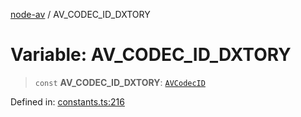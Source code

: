[node-av](../globals.md) / AV\_CODEC\_ID\_DXTORY

# Variable: AV\_CODEC\_ID\_DXTORY

> `const` **AV\_CODEC\_ID\_DXTORY**: [`AVCodecID`](../type-aliases/AVCodecID.md)

Defined in: [constants.ts:216](https://github.com/seydx/av/blob/f8631fc881b394300b1479f511d55cf1c370a87f/src/constants/constants.ts#L216)
